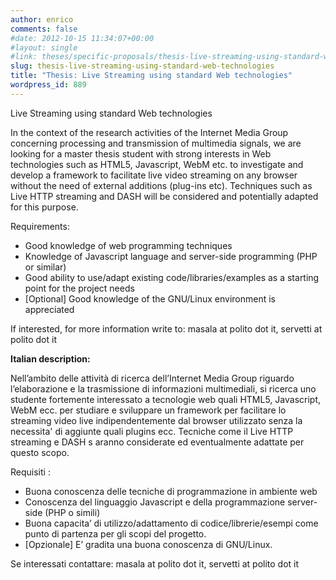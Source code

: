 ```yaml
---
author: enrico
comments: false
#date: 2012-10-15 11:34:07+00:00
#layout: single
#link: theses/specific-proposals/thesis-live-streaming-using-standard-web-technologies/
slug: thesis-live-streaming-using-standard-web-technologies
title: "Thesis: Live Streaming using standard Web technologies"
wordpress_id: 889
---
```


Live Streaming using standard Web technologies

In the context of the research activities of the Internet Media Group concerning processing and transmission of multimedia signals, we are looking for a master thesis student with strong interests in Web technologies such as HTML5, Javascript, WebM etc. to investigate and develop a framework to facilitate live video streaming on any browser without the need of external additions (plug-ins etc). Techniques such as Live HTTP streaming and DASH will be considered and potentially adapted for this purpose.

Requirements:

- Good knowledge of web programming techniques
- Knowledge of Javascript language and server-side programming (PHP or similar)
- Good ability to use/adapt existing code/libraries/examples as a starting point for the project needs
- [Optional] Good knowledge of the GNU/Linux environment is appreciated

If interested, for more information write to: masala at polito dot it, servetti at polito dot it

**Italian description:**

Nell’ambito delle attività di ricerca dell’Internet Media Group riguardo l’elaborazione e la trasmissione di informazioni multimediali, si ricerca uno studente fortemente interessato a tecnologie web quali HTML5, Javascript, WebM ecc. per studiare e sviluppare un framework per facilitare lo streaming video live indipendentemente dal browser utilizzato senza la necessita' di aggiunte quali plugins ecc. Tecniche come il Live HTTP streaming e DASH s
aranno considerate ed eventualmente adattate per questo scopo.

Requisiti :

- Buona conoscenza delle tecniche di programmazione in ambiente web
- Conoscenza del linguaggio Javascript e della programmazione server-side (PHP o simili)
- Buona capacita’ di utilizzo/adattamento di codice/librerie/esempi come punto di partenza per gli scopi del progetto.
- [Opzionale] E’ gradita una buona conoscenza di GNU/Linux.

Se interessati contattare: masala at polito dot it, servetti at polito dot it
